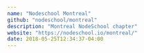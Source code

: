 ```yaml
---
name: "Nodeschool Montreal"
github: "nodeschool/montreal"
description: "Montreal NodeSchool chapter"
website: "https://nodeschool.io/montreal/"
date: 2018-05-25T12:34:37-04:00
---
```

